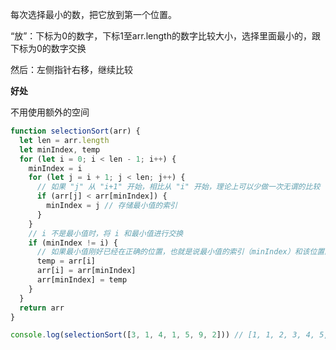 每次选择最小的数，把它放到第一个位置。

“放”：下标为0的数字，下标1至arr.length的数字比较大小，选择里面最小的，跟下标为0的数字交换

然后：左侧指针右移，继续比较

**好处**

不用使用额外的空间

```js
function selectionSort(arr) {
  let len = arr.length
  let minIndex, temp
  for (let i = 0; i < len - 1; i++) {
    minIndex = i
    for (let j = i + 1; j < len; j++) {
      // 如果 "j" 从 "i+1" 开始，相比从 "i" 开始，理论上可以少做一次无谓的比较（即自身与自身比较）。所以，从效率上说，"j" 从 "i+1" 开始会稍微好一点点。
      if (arr[j] < arr[minIndex]) {
        minIndex = j // 存储最小值的索引
      }
    }
    // i 不是最小值时，将 i 和最小值进行交换
    if (minIndex != i) {
      // 如果最小值刚好已经在正确的位置，也就是说最小值的索引（minIndex）和该位置的索引（i）已经相等，那么我们就没有必要进行替换操作，因为这并不会改变数组的任何元素。
      temp = arr[i]
      arr[i] = arr[minIndex]
      arr[minIndex] = temp
    }
  }
  return arr
}

console.log(selectionSort([3, 1, 4, 1, 5, 9, 2])) // [1, 1, 2, 3, 4, 5, 9]

```

